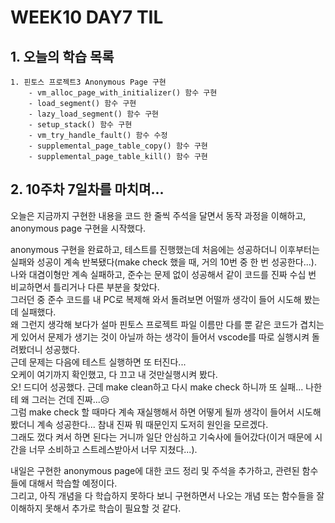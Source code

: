 # WEEK10 DAY7 TIL

## 1. 오늘의 학습 목록
```
1. 핀토스 프로젝트3 Anonymous Page 구현
    - vm_alloc_page_with_initializer() 함수 구현
    - load_segment() 함수 구현
    - lazy_load_segment() 함수 구현
    - setup_stack() 함수 구현
    - vm_try_handle_fault() 함수 수정
    - supplemental_page_table_copy() 함수 구현
    - supplemental_page_table_kill() 함수 구현
```

## 2. 10주차 7일차를 마치며...
오늘은 지금까지 구현한 내용을 코드 한 줄씩 주석을 달면서 동작 과정을 이해하고, anonymous page 구현을 시작했다.  

anonymous 구현을 완료하고, 테스트를 진행했는데 처음에는 성공하더니 이후부터는 실패와 성공이 계속 반복됐다(make check 했을 때, 거의 10번 중 한 번 성공한다...).  
나와 대겸이형만 계속 실패하고, 준수는 문제 없이 성공해서 같이 코드를 진짜 수십 번 비교하면서 틀리거나 다른 부분을 찾았다.  
그러던 중 준수 코드를 내 PC로 복제해 와서 돌려보면 어떨까 생각이 들어 시도해 봤는데 실패했다.  
왜 그런지 생각해 보다가 설마 핀토스 프로젝트 파일 이름만 다를 뿐 같은 코드가 겹치는 게 있어서 문제가 생기는 것이 아닐까 하는 생각이 들어서 vscode를 따로 실행시켜 돌려봤더니 성공했다.  
근데 문제는 다음에 테스트 실행하면 또 터진다...  
오케이 여기까지 확인했고, 다 끄고 내 것만실행시켜 봤다.  
오! 드디어 성공했다. 근데 make clean하고 다시 make check 하니까 또 실패... 나한테 왜 그러는 건데 진짜...😥  
그럼 make check 할 때마다 계속 재실행해서 하면 어떻게 될까 생각이 들어서 시도해 봤더니 계속 성공한다... 참내 진짜 뭐 때문인지 도저히 원인을 모르겠다.  
그래도 껐다 켜서 하면 된다는 거니까 일단 안심하고 기숙사에 들어갔다(이거 때문에 시간을 너무 소비하고 스트레스받아서 너무 지쳤다...).

내일은 구현한 anonymous page에 대한 코드 정리 및 주석을 추가하고, 관련된 함수들에 대해서 학습할 예정이다.  
그리고, 아직 개념을 다 학습하지 못하다 보니 구현하면서 나오는 개념 또는 함수들을 잘 이해하지 못해서 추가로 학습이 필요할 것 같다.